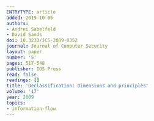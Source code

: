 ```yaml
---
ENTRYTYPE: article
added: 2019-10-06
authors:
- Andrei Sabelfeld
- David Sands
doi: 10.3233/JCS-2009-0352
journal: Journal of Computer Security
layout: paper
number: '5'
pages: 517-548
publisher: IOS Press
read: false
readings: []
title: 'Declassification: Dimensions and principles'
volume: '17'
year: 2009
topics:
- information-flow
---
```

